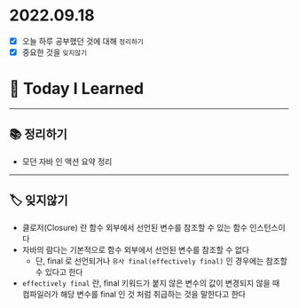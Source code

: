 # 2022.09.18

- [x]  오늘 하루 공부했던 것에 대해 `정리하기`
- [x]  중요한 것을 `잊지않기`

# 🚩 Today I Learned

---

## 📚 정리하기

- 모던 자바 인 액션 요약 정리

---

## 🏷 잊지않기

- 클로저(Closure) 란 함수 외부에서 선언된 변수를 참조할 수 있는 함수 인스턴스이다
- 자바의 람다는 기본적으로 함수 외부에서 선언된 변수를 참조할 수 없다
    - 단, final 로 선언되거나 `유사 final(effectively final)` 인 경우에는 참조할 수 있다고 한다
- `effectively final` 란, final 키워드가 붙지 않은 변수의 값이 변경되지 않을 때 컴파일러가 해당 변수를 final 인 것 처럼 취급하는 것을 말한다고 한다